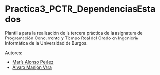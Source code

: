 # Practica3_PCTR_DependenciasEstados

Plantilla para la realización de la tercera práctica de la asignatura de Programación Concurrente y Tiempo Real del Grado en Ingeniería Informática de la Universidad de Burgos.

Autores:
- [María Alonso Peláez](http://github.com/map10100)
- [Álvaro Manjón Vara](http://github.com/alvaromanjon)